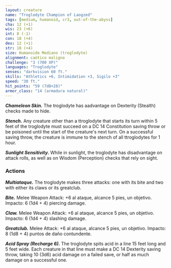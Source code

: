 ```yaml
---
layout: creature
name: "Troglodyte Champion of Laogzed"
tags: [medium, humanoid, cr3, out-of-the-abyss]
cha: 12 (+1)
wis: 23 (+6)
int: 8 (-1)
con: 18 (+4)
dex: 12 (+1)
str: 18 (+4)
size: Humanoide Mediano (troglodyte)
alignment: caótico maligno
challenge: "3 (700 XP)"
languages: "Troglodyte"
senses: "darkvision 60 ft."
skills: "Athletics +6, Intimidation +3, Sigilo +3"
speed: "30 ft."
hit_points: "59 (7d8+28)"
armor_class: "14 (armadura natural)"
---
```


***Chameleon Skin.*** The troglodyte has aadvantage on Dexterity (Stealth) checks made to hide.

***Stench.*** Any creature other than a ttroglodyte that starts its turn within 5 feet of the troglodyte must succeed on a DC 14 Constitution saving throw or be poisoned until the start of the creature's next turn. On a successful saving throw, the creature is immune to the stench of all ttroglodytes for 1 hour.

***Sunlight Sensitivity.*** While in sunlight, the troglodyte has disadvantage on attack rolls, as well as on Wisdom (Perception) checks that rely on sight.

### Actions

***Multiataque.*** The troglodyte makes three attacks: one with its bite and two with either its claws or its greatclub.

***Bite.*** Melee Weapon Attack: +6 al ataque, alcance 5 pies, un objetivo. Impacto: 6 (1d4 + 4) piercing damage.

***Claw.*** Melee Weapon Attack: +6 al ataque, alcance 5 pies, un objetivo. Impacto: 6 (1d4 + 4) slashing damage.

***Greatclub.*** Melee Attack: +6 al ataque, alcance 5 pies, un objetivo. Impacto: 8 (1d8 + 4) puntos de daño contundente.

***Acid Spray (Recharge 6).*** The troglodyte spits acid in a line 15 feet long and 5 feet wide. Each creature in that line must make a DC 14 Dexterity saving throw, taking 10 (3d6) acid damage on a failed save, or half as much damage on a successful one.